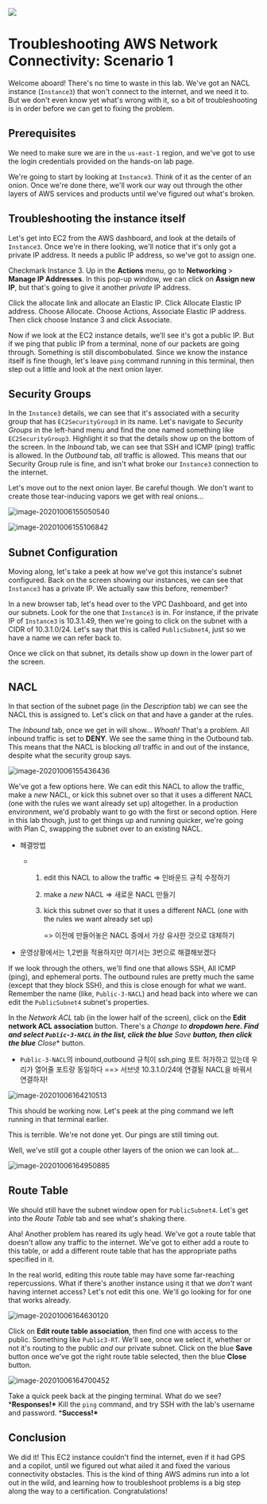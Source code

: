 ![](https://s3.amazonaws.com/assessment_engine/production/labs/1491/lab_diagram_TransitExpress_Labs%20-%20NetworkTroubleshooting_Scenario1%20%281%29.png?X-Amz-Algorithm=AWS4-HMAC-SHA256&X-Amz-Credential=ASIA3ETCCTRFOF634REZ%2F20201020%2Fus-east-1%2Fs3%2Faws4_request&X-Amz-Date=20201020T162039Z&X-Amz-Expires=3600&X-Amz-SignedHeaders=host&X-Amz-Security-Token=IQoJb3JpZ2luX2VjEBgaCXVzLWVhc3QtMSJHMEUCIFDQiieJmM217r%2B47wGwOO7HvEx2OdVEhzSLp1zeEDThAiEAnk39Z1LrGs%2BgA3EvLS%2F6LnpsBILCcMPHghGufW4kIlcqowMIYBAAGgw3NjU3ODM2MTI0OTAiDJ30R5Ge3gfwfst8gyqAA7PaouV9a4f%2FV9WZYvAofPCr%2BAnDdGCjQYJp6PyVCokBOaaMIDLC7g3kuh5q6Xu0Zn1jitJaasUNr%2BzZRYXTM0H840N5RUjR2txn5tryuQNlItrUpKDQzWpYqn8BmDCopX0Nsds%2BymAS23dtZaicW07fCd1D6ABtWdIIKv230lRQCd2r%2FeiXC1PYi0MwrjRebM6Hzdy19SYxqW1vGUnvwGcor7xR4qwpcYL60mlHMgm5APOKeb%2BntkvZnTOpNvhACOkutDUQHjyOMWjRgfkFEYdU101d2vS00tirfILe37uSNH76ZhAL67CyJwe2deBow5mzntX8fTLZ%2BWiaMhBa1ZkGfgN9%2FMmoC2FSjlXhFbOUOkVrZn7qJ4t2glO%2BLPDkDhxJ7ds%2F0kCRqw1k3VSBVhmKKcpNXpGuSBLlmWSxYHzWyDuk4Cs45bkNuQsJf5nDw9RU4oVqqDIFjhiK3BqbYIDR4mlXcAwUSXJS2gS4DzIAgr%2FsrLNaaFFOAZj5ZwreZTCr%2B7v8BTrrAdc5lAM9aDofTNBsales4SwmwXXq68jWnpPfErIFqy8CNYb5k%2BwHmwyAOsUYk5Ag3y1SIPVk5ikOYFtBst4GcOjCNSnbjKRC8xGU%2BCM%2B3P%2ByFw114YszOAXl2P%2FYQuYphrgdSZiIGIhBHuaI2GlIZwRbrln234b6KZYV%2FC3mIbRWzlrSrss%2B5hgzZb0ZB1A8rH4teYqsIRK8sA58dnuNcLa6BPtCFYgZ4f8R0En7TBP2zye79RFteIVAkM%2Bz7FWbh7flelOJuNVA4jJCOrLem4UdtrAvyzeFk1HX%2BXw9gz%2B%2F0%2FB3gGfxlu75rms%3D&X-Amz-Signature=cff11820e2f4a1c52696f981dd5bd5640708ad03547c97a7883e8d5bed12d484)
# Troubleshooting AWS Network Connectivity: Scenario 1

Welcome aboard! There's no time to waste in this lab. We've got an NACL instance (`Instance3`) that won't connect to the internet, and we need it to. But we don't even know yet what's wrong with it, so a bit of troubleshooting is in order before we can get to fixing the problem.

## Prerequisites

We need to make sure we are in the `us-east-1` region, and we've got to use the login credentials provided on the hands-on lab page.

We're going to start by looking at `Instance3`. Think of it as the center of an onion. Once we're done there, we'll work our way out through the other layers of AWS services and products until we've figured out what's broken.

## Troubleshooting the instance itself

Let's get into EC2 from the AWS dashboard, and look at the details of `Instance3`. Once we're in there looking, we'll notice that it's only got a private IP address. It needs a public IP address, so we've got to assign one.

Checkmark Instance 3. Up in the **Actions** menu, go to **Networking** > **Manage IP Addresses**. In this pop-up window, we can click on **Assign new IP**, but that's going to give it another *private* IP address.

Click the allocate link and allocate an Elastic IP. Click Allocate Elastic IP address. Choose Allocate. Choose Actions, Associate Elastic IP address. Then click choose Instance 3 and click Associate.

Now if we look at the EC2 instance details, we'll see it's got a public IP. But if we ping that public IP from a terminal, none of our packets are going through. Something is still discombobulated. Since we know the instance itself is fine though, let's leave `ping` command running in this terminal, then step out a little and look at the next onion layer.

## Security Groups

In the `Instance3` details, we can see that it's associated with a security group that has `EC2SecurityGroup3` in its name. Let's navigate to *Security Groups* in the left-hand menu and find the one named something like `EC2SecurityGroup3`. Highlight it so that the details show up on the bottom of the screen. In the *Inbound* tab, we can see that SSH and ICMP (ping) traffic is allowed. In the *Outbound* tab, *all* traffic is allowed. This means that our Security Group rule is fine, and isn't what broke our `Instance3` connection to the internet.

Let's move out to the next onion layer. Be careful though. We don't want to create those tear-inducing vapors we get with real onions...

![image-20201006155050540](https://user-images.githubusercontent.com/69428620/95178843-dc0d2700-07fa-11eb-985e-e0113c0e2d1f.png)

![image-20201006155106842](https://user-images.githubusercontent.com/69428620/95178886-e5968f00-07fa-11eb-92d1-e7873f4ae59b.png)

## Subnet Configuration

Moving along, let's take a peek at how we've got this instance's subnet configured. Back on the screen showing our instances, we can see that `Instance3` has a private IP. We actually saw this before, remember?

In a new browser tab, let's head over to the VPC Dashboard, and get into our subnets. Look for the one that `Instance3` is in. For instance, if the private IP of `Instance3` is 10.3.1.49, then we're going to click on the subnet with a CIDR of 10.3.1.0/24. Let's say that this is called `PublicSubnet4`, just so we have a name we can refer back to.

Once we click on that subnet, its details show up down in the lower part of the screen.

## NACL

In that section of the subnet page (in the *Description* tab) we can see the NACL this is assigned to. Let's click on that and have a gander at the rules.

The *Inbound* tab, once we get in will show... *Whoah!* That's a problem. All inbound traffic is set to **DENY**. We see the same thing in the Outbound tab. This means that the NACL is blocking *all* traffic in and out of the instance, despite what the security group says.

![image-20201006155436436](https://user-images.githubusercontent.com/69428620/95178914-ee876080-07fa-11eb-983c-7004c1bc946a.png)

We've got a few options here. We can edit this NACL to allow the traffic, make a *new* NACL, or kick this subnet over so that it uses a different NACL (one with the rules we want already set up) altogether. In a production environment, we'd probably want to go with the first or second option. Here in this lab though, just to get things up and running quicker, we're going with Plan C, swapping the subnet over to an existing NACL.

- 해결방법

  - 1.  edit this NACL to allow the traffic => 인바운드 규칙 수정하기

    2.  make a *new* NACL => 새로운 NACL 만들기

    3. kick this subnet over so that it uses a different NACL (one with the rules we want already set up)  

       => 이전에 만들어놓은 NACL 중에서 가상 유사한 것으로 대체하기

- 운영상황에서는 1,2번을 적용하지만 여기서는 3번으로 해결해보겠다

If we look through the others, we'll find one that allows SSH, All ICMP (ping), and ephemeral ports. The outbound rules are pretty much the same (except that they block SSH), and this is close enough for what we want. Remember the name (like, `Public-3-NACL`) and head back into where we can edit the `PublicSubnet4` subnet's properties.

In the *Network ACL* tab (in the lower half of the screen), click on the **Edit network ACL association** button. There's a *Change to **dropdown here. Find and select `Public-3-NACL` in the list, click the blue** Save **button, then click the blue** Close** button.

- `Public-3-NACL`의 inbound,outbound 규칙이 ssh,ping 포트 허가하고 있는데 우리가 열어줄 포트랑 동일하다 ==> 서브넷 10.3.1.0/24에 연결될 NACL을 바꿔서 연결하자!

![image-20201006164210513](https://user-images.githubusercontent.com/69428620/95178980-fe9f4000-07fa-11eb-9ca6-666ca00b70e2.png)

This should be working now. Let's peek at the ping command we left running in that terminal earlier.

This is terrible. We're not done yet. Our pings are still timing out.

Well, we've still got a couple other layers of the onion we can look at...

![image-20201006164950885](https://user-images.githubusercontent.com/69428620/95179009-0a8b0200-07fb-11eb-8602-7539d631f117.png)

## Route Table

We should still have the subnet window open for `PublicSubnet4`. Let's get into the *Route Table* tab and see what's shaking there.

Aha! Another problem has reared its ugly head. We've got a route table that doesn't allow any traffic to the internet. We've got to either add a route to this table, or add a different route table that has the appropriate paths specified in it.

In the real world, editing this route table may have some far-reaching repercussions. What if there's another instance using it that we *don't* want having internet access? Let's not edit this one. We'll go looking for for one that works already.

![image-20201006164630120](https://user-images.githubusercontent.com/69428620/95179031-124aa680-07fb-11eb-8d45-161216c49f30.png)

Click on **Edit route table association**, then find one with access to the public. Something like `Public3-RT`. We'll see, once we select it, whether or not it's routing to the public *and* our private subnet. Click on the blue **Save** button once we've got the right route table selected, then the blue **Close** button.

![image-20201006164700452](https://user-images.githubusercontent.com/69428620/95179058-1a0a4b00-07fb-11eb-8031-58d37e16f4d4.png)

Take a quick peek back at the pinging terminal. What do we see? ***Responses!\*** Kill the `ping` command, and try SSH with the lab's username and password. ***Success!\***

## Conclusion

We did it! This EC2 instance couldn't find the internet, even if it had GPS and a copilot, until we figured out what ailed it and fixed the various connectivity obstacles. This is the kind of thing AWS admins run into a lot out in the wild, and learning how to troubleshoot problems is a big step along the way to a certification. Congratulations!
